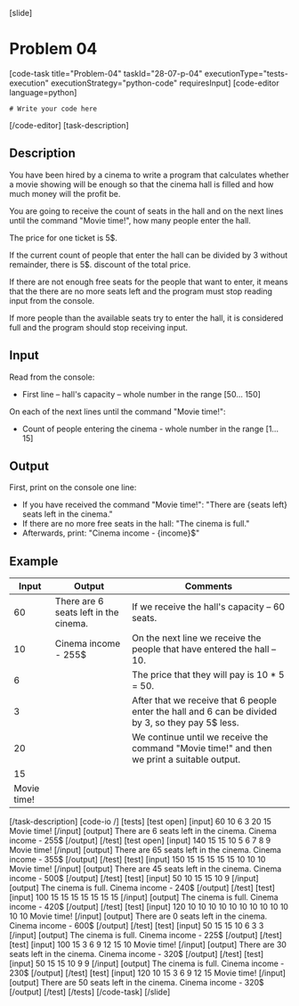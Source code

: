 [slide]
# Problem 04
[code-task title="Problem-04" taskId="28-07-p-04" executionType="tests-execution" executionStrategy="python-code" requiresInput]
[code-editor language=python]
```
# Write your code here
```
[/code-editor]
[task-description]
## Description
You have been hired by a cinema to write a program that calculates whether a movie showing will be enough so that the cinema hall is filled and how much money will the profit be. 

You are going to receive the count of seats in the hall and on the next lines until the command "Movie time!", how many people enter the hall. 

The price for one ticket is 5$. 

If the current count of people that enter the hall can be divided by 3 without remainder, there is 5$. discount of the total price.

If there are not enough free seats for the people that want to enter, it means that the there are no more seats left and the program must stop reading input from the console. 

If more people than the available seats try to enter the hall, it is considered full and the program should stop receiving input.

## Input
Read from the console:
- First line – hall's capacity – whole number in the range [50... 150]

On each of the next lines until the command "Movie time!":
- Count of people entering the cinema - whole number in the range [1… 15]

## Output
First, print on the console one line:
- If you have received the command "Movie time!": "There are \{seats left\} seats left in the cinema."
- If there are no more free seats in the hall: "The cinema is full."
- Afterwards, print: "Cinema income - \{income\}$"

## Example
| **Input** | **Output** | **Comments** |
| --- | --- | --- |
| 60 | There are 6 seats left in the cinema. | If we receive the hall's capacity – 60 seats.|
| 10 | Cinema income - 255$ | On the next line we receive the people that have entered the hall – 10. |
| 6 | | The price that they will pay is 10 * 5 = 50. |
| 3 | | After that we receive that 6 people enter the hall and 6 can be divided by 3, so they pay 5$ less. |
| 20 | | We continue until we receive the command "Movie time!" and then we print a suitable output. |
| 15 | | |
| Movie time! | | |
[/task-description]
[code-io /]
[tests]
[test open]
[input]
60
10
6
3
20
15
Movie time!
[/input]
[output]
There are 6 seats left in the cinema.
Cinema income - 255$
[/output]
[/test]
[test open]
[input]
140
15
15
10
5
6
7
8
9
Movie time!
[/input]
[output]
There are 65 seats left in the cinema.
Cinema income - 355$
[/output]
[/test]
[test]
[input]
150
15
15
15
15
15
10
10
10
Movie time!
[/input]
[output]
There are 45 seats left in the cinema.
Cinema income - 500$
[/output]
[/test]
[test]
[input]
50
10
15
15
10
9
[/input]
[output]
The cinema is full.
Cinema income - 240$
[/output]
[/test]
[test]
[input]
100
15
15
15
15
15
15
15
[/input]
[output]
The cinema is full.
Cinema income - 420$
[/output]
[/test]
[test]
[input]
120
10
10
10
10
10
10
10
10
10
10
10
10
Movie time!
[/input]
[output]
There are 0 seats left in the cinema.
Cinema income - 600$
[/output]
[/test]
[test]
[input]
50
15
15
10
6
3
3
[/input]
[output]
The cinema is full.
Cinema income - 225$
[/output]
[/test]
[test]
[input]
100
15
3
6
9
12
15
10
Movie time!
[/input]
[output]
There are 30 seats left in the cinema.
Cinema income - 320$
[/output]
[/test]
[test]
[input]
50
15
15
10
9
9
[/input]
[output]
The cinema is full.
Cinema income - 230$
[/output]
[/test]
[test]
[input]
120
10
15
3
6
9
12
15
Movie time!
[/input]
[output]
There are 50 seats left in the cinema.
Cinema income - 320$
[/output]
[/test]
[/tests]
[/code-task]
[/slide]